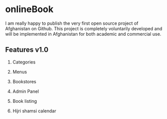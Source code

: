 onlineBook
==========

I am really happy to publish the very first open source project of Afghanistan on Github. This project is completely voluntarily developed and will be implemented in Afghanistan for both academic and commercial use.


Features v1.0
-------------------
1) Categories

2) Menus

3) Bookstores

4) Admin Panel

5) Book listing

6) Hijri shamsi calendar
